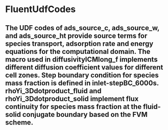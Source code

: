 # FluentUdfCodes

## The UDF codes of ads_source_c, ads_source_w, and ads_source_ht provide source terms for species transport, adsorption rate and energy equations for the computational domain. The macro used in diffusivityICMlong_f implements different diffusion coefficient values for different cell zones. Step boundary condition for species mass fraction is defined in inlet-stepBC_6000s. rhoYi_3Ddotproduct_fluid and rhoYi_3Ddotproduct_solid implement flux continuity for species mass fraction at the fluid-solid conjugate boundary based on the FVM scheme.
